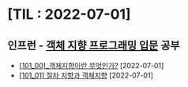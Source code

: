 # [TIL : 2022-07-01]

## 인프런 - [객체 지향 프로그래밍 입문](https://www.inflearn.com/course/%EA%B0%9D%EC%B2%B4-%EC%A7%80%ED%96%A5-%ED%94%84%EB%A1%9C%EA%B7%B8%EB%9E%98%EB%B0%8D-%EC%9E%85%EB%AC%B8) 공부


- [[101_00]_객체지향이란 무엇인가?](https://github.com/JuniorMSG/TIL/tree/main/100_%20%EC%9D%B4%EB%A1%A0/%5B101%5D_%EA%B0%9D%EC%B2%B4%20%EC%A7%80%ED%96%A5%20%ED%94%84%EB%A1%9C%EA%B7%B8%EB%9E%98%EB%B0%8D%20(OOP)%EB%9E%80%20%EB%AC%B4%EC%97%87%EC%9D%B8%EA%B0%80)  [2022-07-01] 
- [[101_01] 절차 지향과 객체지향](https://github.com/JuniorMSG/TIL/blob/main/100_%20%EC%9D%B4%EB%A1%A0/%5B101%5D_%EA%B0%9D%EC%B2%B4%20%EC%A7%80%ED%96%A5%20%ED%94%84%EB%A1%9C%EA%B7%B8%EB%9E%98%EB%B0%8D%20(OOP)%EB%9E%80%20%EB%AC%B4%EC%97%87%EC%9D%B8%EA%B0%80/%5B101_01%5D_%EC%A0%88%EC%B0%A8%20%EC%A7%80%ED%96%A5%EA%B3%BC%20%EA%B0%9D%EC%B2%B4%EC%A7%80%ED%96%A5.md)  [2022-07-01] 

